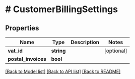 # # CustomerBillingSettings

## Properties

Name | Type | Description | Notes
------------ | ------------- | ------------- | -------------
**vat_id** | **string** |  | [optional]
**postal_invoices** | **bool** |  |

[[Back to Model list]](../../README.md#models) [[Back to API list]](../../README.md#endpoints) [[Back to README]](../../README.md)
